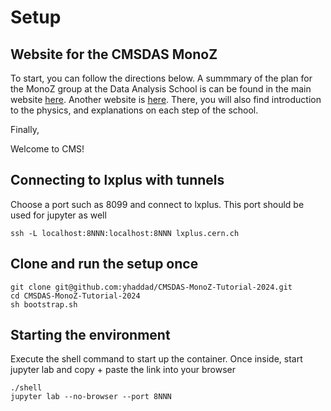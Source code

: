 # Setup

## Website for the CMSDAS MonoZ

To start, you can follow the directions below. A summmary of the plan for the MonoZ group at the Data Analysis School is can be found in the main website [here](https://submit.mit.edu/~freerc/MonoZ_CMSDAS/index.html).
Another website is [here](https://cmsdas-long-mono-z-hyderabad.docs.cern.ch/).
There, you will also find introduction to the physics, and explanations on each step of the school. 

Finally, 

Welcome to CMS!

## Connecting to lxplus with tunnels
Choose a port such as 8099 and connect to lxplus. This port should be used for jupyter as well
```
ssh -L localhost:8NNN:localhost:8NNN lxplus.cern.ch
```

## Clone and run the setup once
```
git clone git@github.com:yhaddad/CMSDAS-MonoZ-Tutorial-2024.git
cd CMSDAS-MonoZ-Tutorial-2024
sh bootstrap.sh
```

## Starting the environment
Execute the shell command to start up the container. Once inside, start jupyter lab and copy + paste the link into your browser
```
./shell
jupyter lab --no-browser --port 8NNN
```
